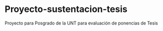 # Proyecto-sustentacion-tesis
Proyecto para Posgrado de la UNT para evaluación de ponencias de Tesis
